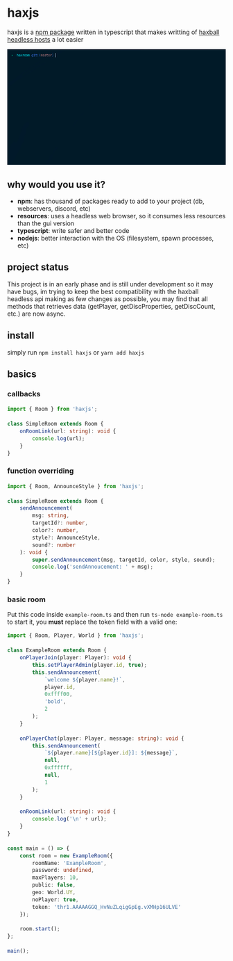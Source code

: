 # haxjs

haxjs is a [npm package](https://www.npmjs.com/haxjs) written in typescript that makes writting of [haxball headless hosts](https://github.com/haxball/haxball-issues/wiki/Headless-Host) a lot easier

![](https://raw.githubusercontent.com/alpheratz0/haxjs/master/assets/runexample.gif)

## why would you use it?

-   **npm**: has thousand of packages ready to add to your project (db, webservers, discord, etc)
-   **resources**: uses a headless web browser, so it consumes less resources than the gui version
-   **typescript**: write safer and better code
-   **nodejs**: better interaction with the OS (filesystem, spawn processes, etc)

## project status

This project is in an early phase and is still under development so it may have bugs, im trying to keep the best compatibility with the haxball headless api making as few changes as possible, you may find that all methods that retrieves data (getPlayer, getDiscProperties, getDiscCount, etc.) are now async.

## install

simply run `npm install haxjs` or `yarn add haxjs`

## basics

### callbacks

```ts
import { Room } from 'haxjs';

class SimpleRoom extends Room {
    onRoomLink(url: string): void {
        console.log(url);
    }
}
```

### function overriding

```ts
import { Room, AnnounceStyle } from 'haxjs';

class SimpleRoom extends Room {
    sendAnnouncement(
        msg: string,
        targetId?: number,
        color?: number,
        style?: AnnounceStyle,
        sound?: number
    ): void {
        super.sendAnnouncement(msg, targetId, color, style, sound);
        console.log('sendAnnoucement: ' + msg);
    }
}
```

### basic room

Put this code inside `example-room.ts` and then run `ts-node example-room.ts` to start it, you **must** replace the token field with a valid one:

```ts
import { Room, Player, World } from 'haxjs';

class ExampleRoom extends Room {
    onPlayerJoin(player: Player): void {
        this.setPlayerAdmin(player.id, true);
        this.sendAnnouncement(
            `welcome ${player.name}!`,
            player.id,
            0xffff00,
            'bold',
            2
        );
    }

    onPlayerChat(player: Player, message: string): void {
        this.sendAnnouncement(
            `${player.name}[${player.id}]: ${message}`,
            null,
            0xffffff,
            null,
            1
        );
    }

    onRoomLink(url: string): void {
        console.log('\n' + url);
    }
}

const main = () => {
    const room = new ExampleRoom({
        roomName: 'ExampleRoom',
        password: undefined,
        maxPlayers: 10,
        public: false,
        geo: World.UY,
        noPlayer: true,
        token: 'thr1.AAAAAGGQ_HvNuZLqigGpEg.vXMHp16ULVE'
    });

    room.start();
};

main();
```
